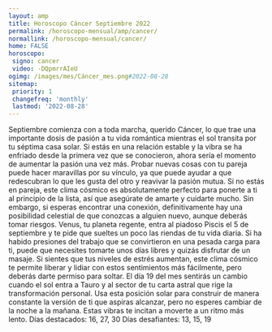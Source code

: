 ```yaml
---
layout: amp
title: Horoscopo Cáncer Septiembre 2022 
permalink: /horoscopo-mensual/amp/cancer/
normallink: /horoscopo-mensual/cancer/
home: FALSE
horoscopo:
 signo: cancer
 video: -DQpmrrAIeU
ogimg: /images/mes/Cáncer_mes.png#2022-08-28
sitemap:
 priority: 1
 changefreq: 'monthly'
 lastmod: '2022-08-28'
---
```



Septiembre comienza con a toda marcha, querido Cáncer, lo que trae una importante dosis de pasión a tu vida romántica mientras el sol transita por tu séptima casa solar. Si estás en una relación estable y la vibra se ha enfriado desde la primera vez que se conocieron, ahora sería el momento de aumentar la pasión una vez más. Probar nuevas cosas con tu pareja puede hacer maravillas por su vínculo, ya que puede ayudar a que redescubran lo que les gusta del otro y reavivar la pasión mutua.
Si no estás en pareja, este clima cósmico es absolutamente perfecto para ponerte a ti al principio de la lista, así que asegúrate de amarte y cuidarte mucho. Sin embargo, si esperas encontrar una conexión, definitivamente hay una posibilidad celestial de que conozcas a alguien nuevo, aunque deberás tomar riesgos.
Venus, tu planeta regente, entra al piadoso Piscis el 5 de septiembre y te pide que sueltes un poco las riendas de tu vida diaria. Si ha habido presiones del trabajo que se convirtieron en una pesada carga para ti, puede que necesites tomarte unos días libres y quizás disfrutar de un masaje. Si sientes que tus niveles de estrés aumentan, este clima cósmico te permite liberar y lidiar con estos sentimientos más fácilmente, pero deberás darte permiso para soltar.
El día 19 del mes sentirás un cambio cuando el sol entra a Tauro y al sector de tu carta astral que rige la transformación personal. Usa esta posición solar para construir de manera constante la versión de ti que aspiras alcanzar, pero no esperes cambiar de la noche a la mañana. Estas vibras te incitan a moverte a un ritmo más lento.
Días destacados: 16, 27, 30
Días desafiantes: 13, 15, 19
